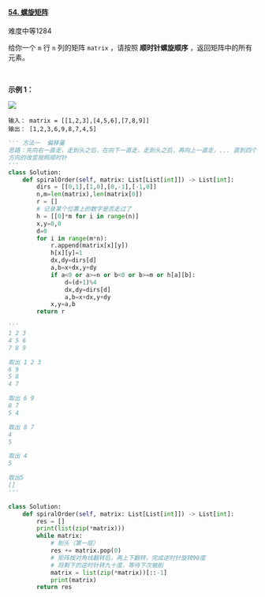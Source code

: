 #### [54. 螺旋矩阵](https://leetcode.cn/problems/spiral-matrix/)

难度中等1284

给你一个 `m` 行 `n` 列的矩阵 `matrix` ，请按照 **顺时针螺旋顺序** ，返回矩阵中的所有元素。

 

**示例 1：**

![](https://p3-juejin.byteimg.com/tos-cn-i-k3u1fbpfcp/d0412e5e11e445888e90f50b3d568cd3~tplv-k3u1fbpfcp-zoom-1.image)

```
输入： matrix = [[1,2,3],[4,5,6],[7,8,9]]
输出： [1,2,3,6,9,8,7,4,5]
```

```py
''' 方法一  偏移量   
思路：先向右一直走，走到头之后，在向下一直走，走到头之后，再向上一直走，... 直到四个方向上的位置都已近走过
方向的改变按照顺时针
'''
class Solution:
    def spiralOrder(self, matrix: List[List[int]]) -> List[int]:
        dirs = [[0,1],[1,0],[0,-1],[-1,0]]
        n,m=len(matrix),len(matrix[0])
        r = []
        # 记录某个位置上的数字是否走过了
        h = [[0]*m for i in range(n)]
        x,y=0,0
        d=0
        for i in range(m*n):
            r.append(matrix[x][y])
            h[x][y]=1
            dx,dy=dirs[d]
            a,b=x+dx,y+dy
            if a<0 or a>=n or b<0 or b>=m or h[a][b]:
                d=(d+1)%4 
                dx,dy=dirs[d]
                a,b=x+dx,y+dy
            x,y=a,b
        return r
```

```py
'''
1 2 3
4 5 6
7 8 9

取出 1 2 3  
6 9
5 8
4 7

取出 6 9
8 7
5 4

取出 8 7
4
5

取出 4
5

取出5
[]
'''

class Solution:
    def spiralOrder(self, matrix: List[List[int]]) -> List[int]:
        res = []
        print(list(zip(*matrix)))
        while matrix:
            # 削头（第一层）
            res += matrix.pop(0)
            # 矩阵按对角线翻转后，再上下翻转，完成逆时针旋转90度
            # 将剩下的逆时针转九十度，等待下次被削
            matrix = list(zip(*matrix))[::-1]
            print(matrix)
        return res
```